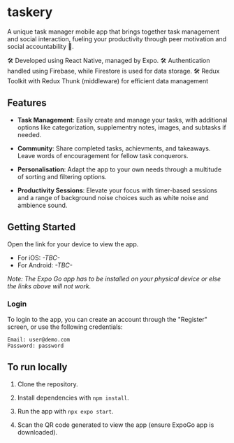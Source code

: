 # taskery

A unique task manager mobile app that brings together task management and social interaction, fueling your productivity through peer motivation and social accountability 👥.

🛠️ Developed using React Native, managed by Expo.
🛠️ Authentication handled using Firebase, while Firestore is used for data storage.
🛠️ Redux Toolkit with Redux Thunk (middleware) for efficient data management

## Features

- **Task Management**: Easily create and manage your tasks, with additional options like categorization, supplementry notes, images, and subtasks if needed.

- **Community**: Share completed tasks, achievments, and takeaways. Leave words of encouragement for fellow task conquerors.

- **Personalisation**: Adapt the app to your own needs through a multitude of sorting and filtering options.

- **Productivity Sessions**: Elevate your focus with timer-based sessions and a range of background noise choices such as white noise and ambience sound.

## Getting Started

Open the link for your device to view the app.

- For iOS: *-TBC-*
- For Android: *-TBC-*

*Note: The Expo Go app has to be installed on your physical device or else the links above will not work.*

### Login

To login to the app, you can create an account through the "Register" screen, or use the following credentials:

```
Email: user@demo.com
Password: password
```

## To run locally

1. Clone the repository.

2. Install dependencies with `npm install`.

3. Run the app with `npx expo start`.

4. Scan the QR code generated to view the app (ensure ExpoGo app is downloaded).
